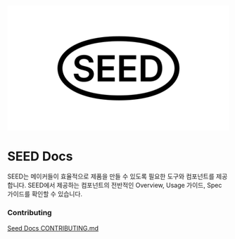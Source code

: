 ![seed docs](./content/ogimage.png)

# SEED Docs

SEED는 메이커들이 효율적으로 제품을 만들 수 있도록 필요한 도구와 컴포넌트를 제공합니다.
SEED에서 제공하는 컴포넌트의 전반적인 Overview, Usage 가이드, Spec 가이드를 확인할 수 있습니다.

### Contributing

[Seed Docs CONTRIBUTING.md](./CONTRIBUTING.md)
